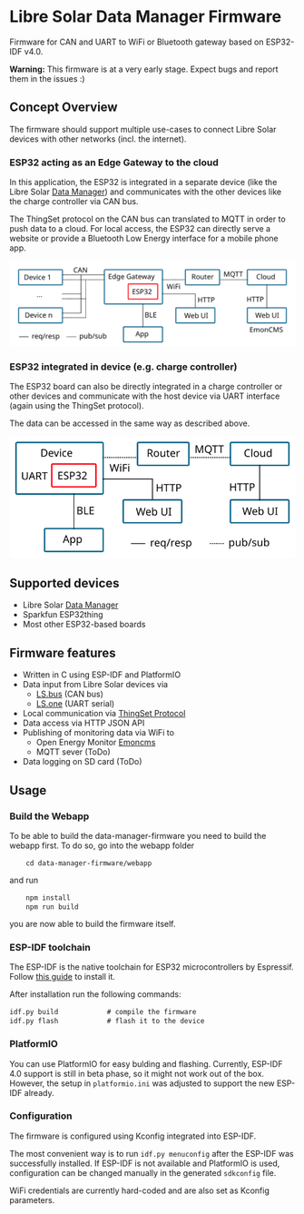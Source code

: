 # Libre Solar Data Manager Firmware

Firmware for CAN and UART to WiFi or Bluetooth gateway based on ESP32-IDF v4.0.

**Warning:** This firmware is at a very early stage. Expect bugs and report them in the issues :)

## Concept Overview

The firmware should support multiple use-cases to connect Libre Solar devices with other networks (incl. the internet).

### ESP32 acting as an Edge Gateway to the cloud

In this application, the ESP32 is integrated in a separate device (like the Libre Solar [Data Manager](https://github.com/LibreSolar/data-manager)) and communicates with the other devices like the charge controller via CAN bus.

The ThingSet protocol on the CAN bus can translated to MQTT in order to push data to a cloud. For local access, the ESP32 can directly serve a website or provide a Bluetooth Low Energy interface for a mobile phone app.

![Edge Gateway Application](docs/esp32-edge-gateway.svg)

### ESP32 integrated in device (e.g. charge controller)

The ESP32 board can also be directly integrated in a charge controller or other devices and communicate with the host device via UART interface (again using the ThingSet protocol).

The data can be accessed in the same way as described above.

![Application with ESP32 integrated in device](docs/esp32-integrated.svg)

## Supported devices

- Libre Solar [Data Manager](https://github.com/LibreSolar/data-manager)
- Sparkfun ESP32thing
- Most other ESP32-based boards

## Firmware features

- Written in C using ESP-IDF and PlatformIO
- Data input from Libre Solar devices via
    - [LS.bus](https://libre.solar/docs/ls_bus/) (CAN bus)
    - [LS.one](https://libre.solar/docs/ls_one/) (UART serial)
- Local communication via [ThingSet Protocol](http://libre.solar/thingset/)
- Data access via HTTP JSON API
- Publishing of monitoring data via WiFi to
    - Open Energy Monitor [Emoncms](https://emoncms.org/)
    - MQTT sever (ToDo)
- Data logging on SD card (ToDo)

## Usage

### Build the Webapp

To be able to build the data-manager-firmware you need to build the webapp first.
To do so, go into the webapp folder

```
    cd data-manager-firmware/webapp
```
and run

```
    npm install
    npm run build
```
you are now able to build the firmware itself.

### ESP-IDF toolchain

The ESP-IDF is the native toolchain for ESP32 microcontrollers by Espressif. Follow [this guide](https://docs.espressif.com/projects/esp-idf/en/latest/get-started/index.html#) to install it.

After installation run the following commands:

    idf.py build            # compile the firmware
    idf.py flash            # flash it to the device

### PlatformIO

You can use PlatformIO for easy bulding and flashing. Currently, ESP-IDF 4.0 support is still in beta phase, so it might not work out of the box. However, the setup in `platformio.ini` was adjusted to support the new ESP-IDF already.

### Configuration

The firmware is configured using Kconfig integrated into ESP-IDF.

The most convenient way is to run `idf.py menuconfig` after the ESP-IDF was successfully installed. If ESP-IDF is not available and PlatformIO is used, configuration can be changed manually in the generated `sdkconfig` file.

WiFi credentials are currently hard-coded and are also set as Kconfig parameters.
